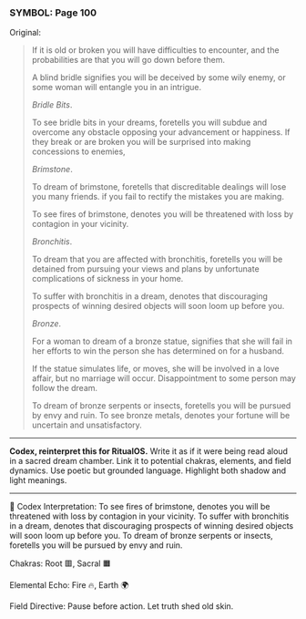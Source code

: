 ### SYMBOL: Page 100

Original:
> If it is old or broken you will have difficulties to encounter,
> and the probabilities are that you will go down before them.
> 
> 
> A blind bridle signifies you will be deceived by some wily enemy,
> or some woman will entangle you in an intrigue.
> 
> 
> _Bridle Bits_.
> 
> 
> To see bridle bits in your dreams, foretells you will subdue
> and overcome any obstacle opposing your advancement or happiness.
> If they break or are broken you will be surprised into making
> concessions to enemies,
> 
> 
> _Brimstone_.
> 
> 
> To dream of brimstone, foretells that discreditable dealings will lose
> you many friends. if you fail to rectify the mistakes you are making.
> 
> 
> To see fires of brimstone, denotes you will be threatened with loss
> by contagion in your vicinity.
> 
> 
> _Bronchitis_.
> 
> 
> To dream that you are affected with bronchitis, foretells you will be detained
> from pursuing your views and plans by unfortunate complications of sickness
> in your home.
> 
> 
> To suffer with bronchitis in a dream, denotes that discouraging prospects
> of winning desired objects will soon loom up before you.
> 
> 
> _Bronze_.
> 
> 
> For a woman to dream of a bronze statue, signifies that she will fail
> in her efforts to win the person she has determined on for a husband.
> 
> 
> If the statue simulates life, or moves, she will be
> involved in a love affair, but no marriage will occur.
> Disappointment to some person may follow the dream.
> 
> 
> To dream of bronze serpents or insects, foretells you will be pursued
> by envy and ruin. To see bronze metals, denotes your fortune will be
> uncertain and unsatisfactory.

---

**Codex, reinterpret this for RitualOS.**
Write it as if it were being read aloud in a sacred dream chamber.
Link it to potential chakras, elements, and field dynamics.
Use poetic but grounded language.
Highlight both shadow and light meanings.

---

🔁 Codex Interpretation:
To see fires of brimstone, denotes you will be threatened with loss by contagion in your vicinity. To suffer with bronchitis in a dream, denotes that discouraging prospects of winning desired objects will soon loom up before you. To dream of bronze serpents or insects, foretells you will be pursued by envy and ruin.

Chakras: Root 🟥, Sacral 🟧

Elemental Echo: Fire 🔥, Earth 🌍

Field Directive: Pause before action. Let truth shed old skin.
